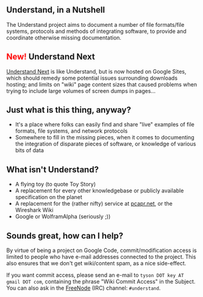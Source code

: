 ## Understand, in a Nutshell ##
The Understand project aims to document a number of file formats/file systems, protocols and methods of integrating software, to provide and coordinate otherwise missing documentation.

## <font color='red'>New!</font> Understand Next ##
[Understand Next](https://sites.google.com/site/understandnext/home) is like Understand, but is now hosted on Google Sites, which should remedy some potential issues surrounding downloads hosting; and limits on "wiki" page content sizes that caused problems when trying to include large volumes of screen dumps in pages...

## Just what is this thing, anyway? ##
  * It's a place where folks can easily find and share "live" examples of file formats, file systems, and network protocols
  * Somewhere to fill in the missing pieces, when it comes to documenting the integration of disparate pieces of software, or knowledge of various bits of data

## What isn't Understand? ##
  * A flying toy (to quote Toy Story)
  * A replacement for every other knowledgebase or publicly available specification on the planet
  * A replacement for the (rather nifty) service at [pcapr.net](http://pcapr.net), or the Wireshark Wiki
  * Google or WolframAlpha (seriously ;))

## Sounds great, how can I help? ##
By virtue of being a project on Google Code, commit/modification access is limited to people who have e-mail addresses connected to the project. This also ensures that we don't get wiki/content spam, as a nice side-effect.

If you want commit access, please send an e-mail to `tyson DOT key AT gmail DOT com`, containing the phrase "Wiki Commit Access" in the Subject. You can also ask in the [FreeNode](http://www.freenode.org) (IRC) channel: `#understand`.